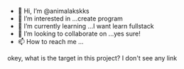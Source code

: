 - 👋 Hi, I’m @animalakskks
- 👀 I’m interested in ...create program
- 🌱 I’m currently learning ...I want learn fullstack
- 💞️ I’m looking to collaborate on ...yes sure!
- 📫 How to reach me ...

<!---
animalakskks/animalakskks is a ✨ special ✨ repository because its `README.md` (this file) appears on your GitHub profile.
You can click the Preview link to take a look at your changes.
--->
okey, what is the target in this project? I don't see any link 
